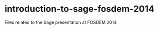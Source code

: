 introduction-to-sage-fosdem-2014
================================

Files related to the Sage presentation at FOSDEM 2014
